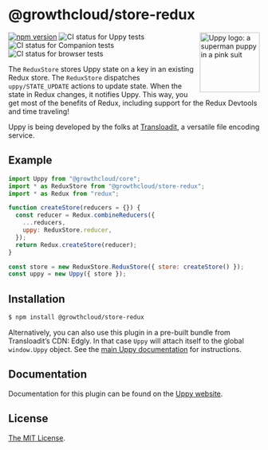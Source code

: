 # @growthcloud/store-redux

<img src="https://uppy.io/images/logos/uppy-dog-head-arrow.svg" width="120" alt="Uppy logo: a superman puppy in a pink suit" align="right">

[![npm version](https://img.shields.io/npm/v/@growthcloud/store-redux.svg?style=flat-square)](https://www.npmjs.com/package/@growthcloud/store-redux)
![CI status for Uppy tests](https://github.com/goemerge/uppy/workflows/Tests/badge.svg)
![CI status for Companion tests](https://github.com/goemerge/uppy/workflows/Companion/badge.svg)
![CI status for browser tests](https://github.com/goemerge/uppy/workflows/End-to-end%20tests/badge.svg)

The `ReduxStore` stores Uppy state on a key in an existing Redux store.
The `ReduxStore` dispatches `uppy/STATE_UPDATE` actions to update state.
When the state in Redux changes, it notifies Uppy.
This way, you get most of the benefits of Redux, including support for the Redux Devtools and time traveling!

Uppy is being developed by the folks at [Transloadit](https://transloadit.com), a versatile file encoding service.

## Example

```js
import Uppy from "@growthcloud/core";
import * as ReduxStore from "@growthcloud/store-redux";
import * as Redux from "redux";

function createStore(reducers = {}) {
  const reducer = Redux.combineReducers({
    ...reducers,
    uppy: ReduxStore.reducer,
  });
  return Redux.createStore(reducer);
}

const store = new ReduxStore.ReduxStore({ store: createStore() });
const uppy = new Uppy({ store });
```

## Installation

```bash
$ npm install @growthcloud/store-redux
```

Alternatively, you can also use this plugin in a pre-built bundle from Transloadit’s CDN: Edgly. In that case `Uppy` will attach itself to the global `window.Uppy` object. See the [main Uppy documentation](https://uppy.io/docs/#Installation) for instructions.

## Documentation

Documentation for this plugin can be found on the [Uppy website](https://uppy.io/docs/stores#ReduxStore).

## License

[The MIT License](./LICENSE).
